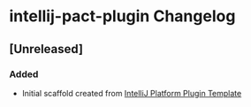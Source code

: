 <!-- Keep a Changelog guide -> https://keepachangelog.com -->

# intellij-pact-plugin Changelog

## [Unreleased]
### Added
- Initial scaffold created from [IntelliJ Platform Plugin Template](https://github.com/JetBrains/intellij-platform-plugin-template)
